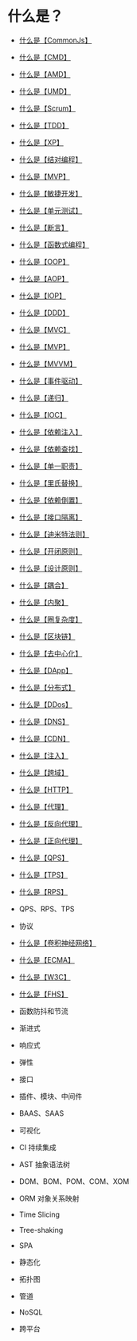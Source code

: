 # 什么是？

* [什么是【CommonJs】](./src/glossary/commonjs.md)
* [什么是【CMD】](./src/glossary/cmd.md)
* [什么是【AMD】](./src/glossary/amd.md)
* [什么是【UMD】](./src/glossary/umd.md)

* [什么是【Scrum】](./src/glossary/scrum.md)
* [什么是【TDD】](./src/glossary/tdd.md)
* [什么是【XP】](./src/glossary/xp.md)
* [什么是【结对编程】](./src/glossary/pair-programming.md)
* [什么是【MVP】](./src/glossary/mvp.md)
* [什么是【敏捷开发】](./src/glossary/agile-development.md)
* [什么是【单元测试】](./src/glossary/unit-test.md)
* [什么是【断言】](./src/glossary/assert.md)

* [什么是【函数式编程】](./src/glossary/functional-programming.md)
* [什么是【OOP】](./src/glossary/oop.md)
* [什么是【AOP】](./src/glossary/aop.md)
* [什么是【IOP】](./src/glossary/iop.md)
* [什么是【DDD】](./src/glossary/ddd.md)
* [什么是【MVC】](./src/glossary/mvx-mvc.md)
* [什么是【MVP】](./src/glossary/mvx-mvp.md)
* [什么是【MVVM】](./src/glossary/mvx-mvvm.md)
* [什么是【事件驱动】](./src/glossary/event-driven.md)

* [什么是【递归】](./src/glossary/recursion.md)
* [什么是【IOC】](./src/glossary/ioc.md)
* [什么是【依赖注入】](./src/glossary/ioc-di.md)
* [什么是【依赖查找】](./src/glossary/ioc-dl.md)
* [什么是【单一职责】](./src/glossary/dp-srp.md)
* [什么是【里氏替换】](./src/glossary/dp-lsp.md)
* [什么是【依赖倒置】](./src/glossary/dp-dip.md)
* [什么是【接口隔离】](./src/glossary/dp-isp.md)
* [什么是【迪米特法则】](./src/glossary/dp-lod.md)
* [什么是【开闭原则】](./src/glossary/dp-ocd.md)
* [什么是【设计原则】](./src/glossary/dp-def.md)
* [什么是【耦合】](./src/glossary/coupling.md)
* [什么是【内聚】](./src/glossary/cohesion.md)
* [什么是【圈复杂度】](./src/glossary/cyclomatic-complexity.md)

* [什么是【区块链】](./src/glossary/blockchain.md)
* [什么是【去中心化】](./src/glossary/decentralization.md)
* [什么是【DApp】](./src/glossary/dapp.md)
* [什么是【分布式】](./src/glossary/distributed.md)
* [什么是【DDos】](./src/glossary/ddos.md)
* [什么是【DNS】](./src/glossary/dns.md)
* [什么是【CDN】](./src/glossary/cdn.md)
* [什么是【注入】](./src/glossary/injection.md)
* [什么是【跨域】](./src/glossary/cors.md)
* [什么是【HTTP】](./src/glossary/http.md)
* [什么是【代理】](./src/glossary/proxy.md)
* [什么是【反向代理】](./src/glossary/proxy-reverse.md)
* [什么是【正向代理】](./src/glossary/proxy-forard.md)

* [什么是【QPS】](./src/glossary/network-qps.md)
* [什么是【TPS】](./src/glossary/network-tps.md)
* [什么是【RPS】](./src/glossary/network-rps.md)
* QPS、RPS、TPS
* 协议

* [什么是【卷积神经网络】](./src/glossary/cnn.md)
* [什么是【ECMA】](./src/glossary/ecma.md)
* [什么是【W3C】](./src/glossary/w3c.md)
* [什么是【FHS】](./src/glossary/fhs.md)
* 函数防抖和节流
* 渐进式
* 响应式
* 弹性
* 接口
* 插件、模块、中间件
* BAAS、SAAS
* 可视化
* CI 持续集成 
* AST 抽象语法树
* DOM、BOM、POM、COM、XOM
* ORM 对象关系映射
* Time Slicing
* Tree-shaking
* SPA
* 静态化
* 拓扑图
* 管道
* NoSQL
* 跨平台
